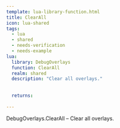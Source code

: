 ```yaml
---
template: lua-library-function.html
title: ClearAll
icon: lua-shared
tags:
  - lua
  - shared
  - needs-verification
  - needs-example
lua:
  library: DebugOverlays
  function: ClearAll
  realm: shared
  description: "Clear all overlays."
  
  
  returns:
    
---
```


<div class="lua__search__keywords">
DebugOverlays.ClearAll &#x2013; Clear all overlays.
</div>

